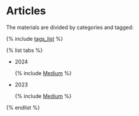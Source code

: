 # Articles

The materials are divided by categories and tagged:

{% include [tags_list](./_includes/tags_list.md) %}

{% list tabs %}

- 2024

  {% include [Medium](./_includes/publications/2024/medium.md) %}

- 2023

  {% include [Medium](./_includes/publications/2023/medium.md) %}

{% endlist %}
